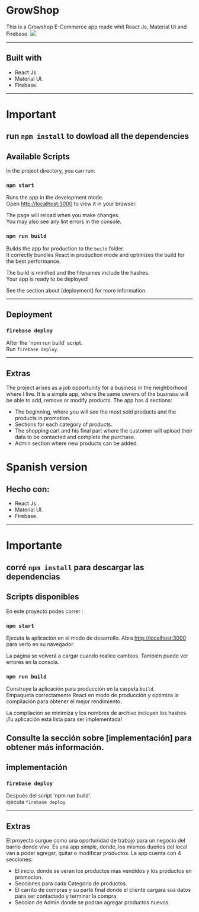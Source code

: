 # GrowShop

This is a Growshop E-Commerce app made whit React Js, Material Ui and Firebase.
![](src%5CAnimation.gif)
____
## Built with
- React Js .
- Material UI.
- Firebase.
 
____
 # Important


 run `npm install` to dowload all the dependencies
--
## Available Scripts

In the project directory, you can run:

### `npm start`

Runs the app in the development mode.\
Open [http://localhost:3000](http://localhost:3000) to view it in your browser.

The page will reload when you make changes.\
You may also see any lint errors in the console.


### `npm run build`

Builds the app for production to the `build` folder.\
It correctly bundles React in production mode and optimizes the build for the best performance.

The build is minified and the filenames include the hashes.\
Your app is ready to be deployed!

See the section about [deployment] for more information.

-----

## Deployment 
### `firebase deploy`

After the 'npm run build' script.
<br> Run `firebase deploy`.


---
## Extras

The project arises as a job opportunity for a business in the neighborhood where I live. It is a simple app, where the same owners of the business will be able to add, remove or modify products.
The app has 4 sections:

  - The beginning, where you will see the most sold products and the products in promotion.
  - Sections for each category of products.
  - The shopping cart and his final part where the customer will upload their data to be contacted and complete the purchase.
  - Admin section where new products can be added. 

# Spanish version

## Hecho con:
- React Js .
- Material UI.
- Firebase.
 
____
 # Importante


 corré `npm install` para descargar las dependencias
--
## Scripts disponibles

En este proyecto podes correr :

### `npm start`
Ejecuta la aplicación en el modo de desarrollo.
Abra [http://localhost:3000](http://localhost:3000) para verlo en su navegador.

La página se volverá a cargar cuando realice cambios.
También puede ver errores  en la consola.


### `npm run build`

Construye la aplicación para producción en la carpeta `build`.\
Empaqueta correctamente React en modo de producción y optimiza la compilación para obtener el mejor rendimiento.

La compilación se minimiza y los nombres de archivo incluyen los hashes.\
¡Tu aplicación está lista para ser implementada!

Consulte la sección sobre [implementación] para obtener más información.
-----

## implementación 
### `firebase deploy`

Después del script 'npm run build'.
<br> ejecuta `firebase deploy`.


---
## Extras
El proyecto surgue como una oportunidad de trabajo para un negocio del barrio donde vivo. Es una app simple, donde, los mismos dueños del local van a poder agregar, quitar o modificar productos. 
La app cuenta con 4 secciones:

 - El inicio, donde se veran los productos mas vendidos y los productos en promocion.
 - Secciones para cada Categoria de productos.
 - El carrito de compras y su parte final donde el cliente cargara sus datos para ser contactado y terminar la compra.
 - Seccion de Admin donde se podran agregar productos nuevos.


